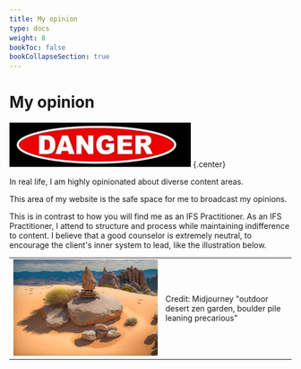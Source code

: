 ```yaml
---
title: My opinion
type: docs
weight: 8
bookToc: false
bookCollapseSection: true
---
```


# My opinion

![danger](danger.webp)
{.center}

In real life, I am highly opinionated about diverse content areas.

This area of my website is the safe space for me to broadcast my opinions.

This is in contrast to how you will find me as an IFS Practitioner.
As an IFS Practitioner, I attend
to structure and process while maintaining indifference to content.
I believe that a good counselor is extremely neutral, to encourage the
client's inner system to lead, like the illustration below.

<table>
<tr>
<td>
<picture style="display: block;">
<img alt="outdoor desert zen garden, boulder pile leaning precarious" src="balance.webp">
</picture>
</td>
<td class='rotate'><div>Credit: Midjourney "outdoor desert zen garden, boulder pile leaning precarious"</div></td>
</tr/>
</table>
